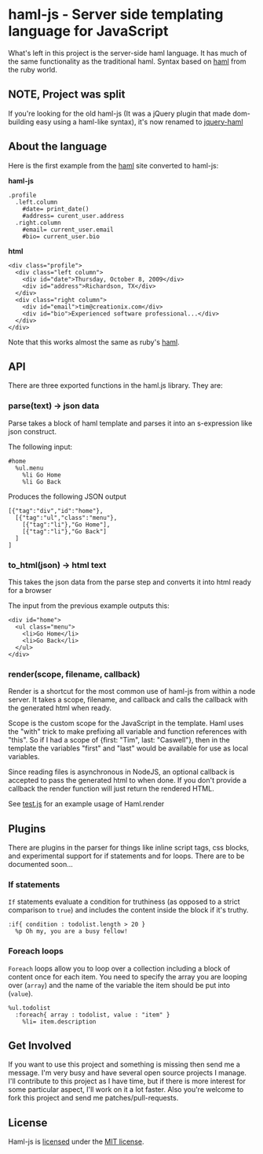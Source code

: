 # haml-js - Server side templating language for JavaScript

What's left in this project is the server-side haml language.  It has much of the same functionality as the traditional haml. Syntax based on [haml][] from the ruby world.

## NOTE, Project was split

If you're looking for the old haml-js (It was a jQuery plugin that made dom-building easy using a haml-like syntax), it's now renamed to [jquery-haml][]

## About the language

Here is the first example from the [haml][] site converted to haml-js:

**haml-js**

    .profile
      .left.column
        #date= print_date()
        #address= curent_user.address
      .right.column
        #email= current_user.email
        #bio= current_user.bio

**html**

    <div class="profile">
      <div class="left column">
        <div id="date">Thursday, October 8, 2009</div>
        <div id="address">Richardson, TX</div>
      </div>
      <div class="right column">
        <div id="email">tim@creationix.com</div>
        <div id="bio">Experienced software professional...</div>
      </div>
    </div>

Note that this works almost the same as ruby's [haml][].

## API

There are three exported functions in the haml.js library.  They are:

### parse(text) -> json data

Parse takes a block of haml template and parses it into an s-expression like json construct.

The following input:

    #home
      %ul.menu
        %li Go Home
        %li Go Back

Produces the following JSON output

    [{"tag":"div","id":"home"},
      [{"tag":"ul","class":"menu"},
        [{"tag":"li"},"Go Home"],
        [{"tag":"li"},"Go Back"]
      ]
    ]

### to_html(json) -> html text

This takes the json data from the parse step and converts it into html ready for a browser

The input from the previous example outputs this:

    <div id="home">
      <ul class="menu">
        <li>Go Home</li>
        <li>Go Back</li>
      </ul>
    </div>

### render(scope, filename, callback)

Render is a shortcut for the most common use of haml-js from within a node server.  It takes a scope, filename, and callback and calls the callback with the generated html when ready.

Scope is the custom scope for the JavaScript in the template.  Haml uses the "with" trick to make prefixing all variable and function references with "this".  So if I had a scope of {first: "Tim", last: "Caswell"}, then in the template the variables "first" and "last" would be available for use as local variables.

Since reading files is asynchronous in NodeJS, an optional callback is accepted to pass the generated html to when done. If you don't provide a callback the render function will just return the rendered HTML.

See [test.js][] for an example usage of Haml.render

## Plugins

There are plugins in the parser for things like inline script tags, css blocks, and experimental support for if statements and for loops.  There are to be documented soon...

### If statements

`If` statements evaluate a condition for truthiness (as opposed to a strict comparison to `true`) and includes the content inside the block if it's truthy.

    :if{ condition : todolist.length > 20 }
      %p Oh my, you are a busy fellow!

### Foreach loops

`Foreach` loops allow you to loop over a collection including a block of content once for each item. You need to specify the array you are looping over (`array`) and the name of the variable the item should be put into (`value`).

    %ul.todolist
      :foreach{ array : todolist, value : "item" }
        %li= item.description

## Get Involved

If you want to use this project and something is missing then send me a message.  I'm very busy and have several open source projects I manage.  I'll contribute to this project as I have time, but if there is more interest for some particular aspect, I'll work on it a lot faster.  Also you're welcome to fork this project and send me patches/pull-requests.

## License

Haml-js is [licensed][] under the [MIT license][].

[MIT license]: http://creativecommons.org/licenses/MIT/
[licensed]: http://github.com/creationix/haml-js/blob/master/LICENSE
[jquery-haml]: http://github.com/creationix/jquery-haml
[haml]: http://haml.hamptoncatlin.com/
[test.js]: http://github.com/creationix/haml-js/blob/master/test.js
